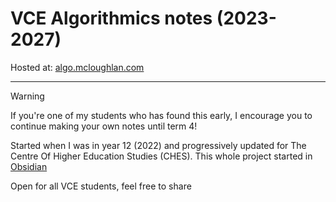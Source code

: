 # VCE Algorithmics notes (2023-2027)

Hosted at: [algo.mcloughlan.com](https://algo.mcloughlan.com)

---

>[!warning]
> If you're one of my students who has found this early, I encourage you to continue making your own notes until term 4! 

Started when I was in year 12 (2022) and progressively updated for The Centre Of Higher Education Studies (CHES). This whole project started in [Obsidian](https://obsidian.md/)

Open for all VCE students, feel free to share